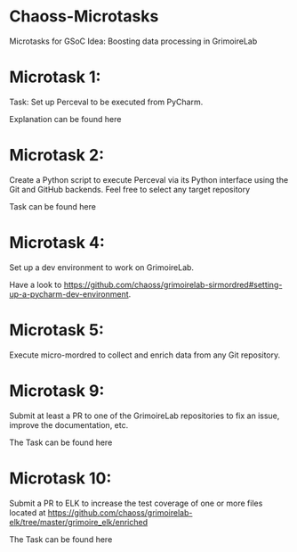 # Chaoss-Microtasks 

Microtasks for GSoC Idea: Boosting data processing in GrimoireLab

# Microtask 1:

Task: Set up Perceval to be executed from PyCharm. 

Explanation can be found here

# Microtask 2:
Create a Python script to execute Perceval via its Python interface using the Git and GitHub backends. Feel free to select any target repository

Task can be found here

# Microtask 4:
Set up a dev environment to work on GrimoireLab. 

Have a look to https://github.com/chaoss/grimoirelab-sirmordred#setting-up-a-pycharm-dev-environment.

# Microtask 5:
Execute micro-mordred to collect and enrich data from any Git repository.

# Microtask 9:
Submit at least a PR to one of the GrimoireLab repositories to fix an issue, improve the documentation, etc.

The Task can be found here

# Microtask 10:
Submit a PR to ELK to increase the test coverage of one or more files located at https://github.com/chaoss/grimoirelab-elk/tree/master/grimoire_elk/enriched

The Task can be found here
